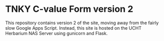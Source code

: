 # TNKY C-value Form version 2

This repository contains version 2 of the site, moving away from the fairly slow Google Apps Script. Instead, this site is hosted on the UCHT Herbarium NAS Server using gunicorn and Flask. 
